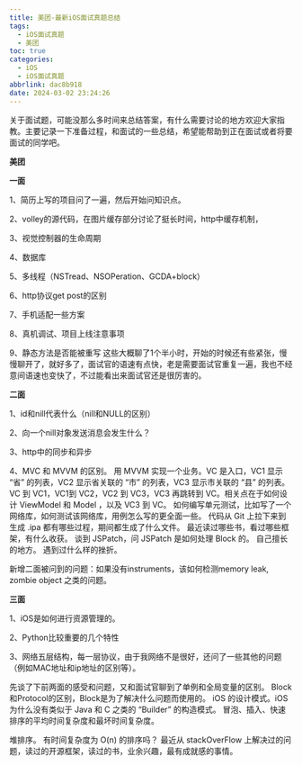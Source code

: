 ```yaml
---
title: 美团-最新iOS面试真题总结
tags:
  - iOS面试真题
  - 美团
toc: true
categories:
  - iOS
  - iOS面试真题
abbrlink: dac8b918
date: 2024-03-02 23:24:26
---
```


关于面试题，可能没那么多时间来总结答案，有什么需要讨论的地方欢迎大家指教。主要记录一下准备过程，和面试的一些总结，希望能帮助到正在面试或者将要面试的同学吧。

**美团**

**一面**

1、简历上写的项目问了一遍，然后开始问知识点。

2、volley的源代码，在图片缓存部分讨论了挺长时间，http中缓存机制，

3、视觉控制器的生命周期

4、数据库

5、多线程（NSTread、NSOPeration、GCDA+block）

6、http协议get post的区别

7、手机适配一些方案

8、真机调试、项目上线注意事项

9、静态方法是否能被重写 这些大概聊了1个半小时，开始的时候还有些紧张，慢慢聊开了，就好多了，面试官的语速有点快，老是需要面试官重复一遍，我也不经意间语速也变快了，不过能看出来面试官还是很厉害的。

**二面**

1、id和nill代表什么（nill和NULL的区别）

2、向一个nill对象发送消息会发生什么？

3、http中的同步和异步

4、MVC 和 MVVM 的区别。 用 MVVM 实现一个业务。VC 是入口，VC1 显示 “省” 的列表，VC2 显示省关联的 “市” 的列表，VC3 显示市关联的 “县” 的列表。VC 到 VC1，VC1到 VC2，VC2 到 VC3，VC3 再跳转到 VC。相关点在于如何设计 ViewModel 和 Model ，以及 VC3 到 VC。 如何编写单元测试，比如写了一个网络库，如何测试该网络库，用例怎么写的更全面一些。 代码从 Git 上拉下来到生成 .ipa 都有哪些过程，期间都生成了什么文件。 最近读过哪些书，看过哪些框架，有什么收获。 谈到 JSPatch，问 JSPatch 是如何处理 Block 的。 自己擅长的地方。 遇到过什么样的挫折。

新增二面被问到的问题：如果没有instruments，该如何检测memory leak, zombie object 之类的问题。

**三面**

1、iOS是如何进行资源管理的。

2、Python比较重要的几个特性

3、网络五层结构，每一层协议，由于我网络不是很好，还问了一些其他的问题（例如MAC地址和ip地址的区别等）。

先谈了下前两面的感受和问题，又和面试官聊到了单例和全局变量的区别。 Block和Protocol的区别，Block是为了解决什么问题而使用的。 iOS 的设计模式。iOS 为什么没有类似于 Java 和 C 之类的 “Builder” 的构造模式。 冒泡、插入、快速排序的平均时间复杂度和最坏时间复杂度。

堆排序。 有时间复杂度为 O(n) 的排序吗？ 最近从 stackOverFlow 上解决过的问题，读过的开源框架，读过的书，业余兴趣，最有成就感的事情。
